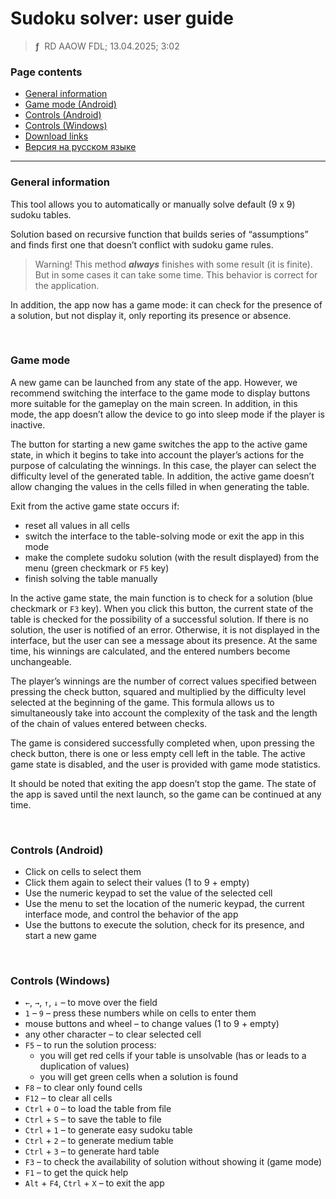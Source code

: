 # Sudoku solver: user guide
> **ƒ** &nbsp;RD AAOW FDL; 13.04.2025; 3:02



### Page contents

- [General information](#general-information)
- [Game mode (Android)](#game-mode)
- [Controls (Android)](#controls-android)
- [Controls (Windows)](#controls-windows)
- [Download links](https://adslbarxatov.github.io/DPArray#sudoku-solver)
- [Версия на русском языке](https://adslbarxatov.github.io/SudokuSolver/ru)

---

### General information

This tool allows you to automatically or manually solve default (9 x 9)
sudoku tables.

Solution based on recursive function that builds series of “assumptions”
and finds first one that doesn’t conflict with sudoku game rules.

> Warning! This method ***always*** finishes with some result (it is finite).
> But in some cases it can take some time. This behavior is correct
> for the application.

In addition, the app now has a game mode: it can check for the presence
of a solution, but not display it, only reporting its presence or absence.

&nbsp;



### Game mode

A new game can be launched from any state of the app. However, we recommend
switching the interface to the game mode to display buttons more suitable
for the gameplay on the main screen. In addition, in this mode, the app doesn’t
allow the device to go into sleep mode if the player is inactive.

The button for starting a new game switches the app to the active game state,
in which it begins to take into account the player’s actions for the purpose
of calculating the winnings. In this case, the player can select the difficulty
level of the generated table. In addition, the active game doesn’t allow changing
the values in the cells filled in when generating the table.

Exit from the active game state occurs if:
- reset all values in all cells
- switch the interface to the table-solving mode or exit the app in this mode
- make the complete sudoku solution (with the result displayed) from the menu (green checkmark or `F5` key)
- finish solving the table manually

In the active game state, the main function is to check for a solution (blue checkmark or `F3` key).
When you click this button, the current state of the table is checked for the possibility
of a successful solution. If there is no solution, the user is notified of an error.
Otherwise, it is not displayed in the interface, but the user can see a message about
its presence. At the same time, his winnings are calculated, and the entered numbers
become unchangeable.

The player’s winnings are the number of correct values specified between pressing the check
button, squared and multiplied by the difficulty level selected at the beginning of the game.
This formula allows us to simultaneously take into account the complexity of the task
and the length of the chain of values entered between checks.

The game is considered successfully completed when, upon pressing the check button,
there is one or less empty cell left in the table. The active game state is disabled,
and the user is provided with game mode statistics.

It should be noted that exiting the app doesn’t stop the game. The state of the app
is saved until the next launch, so the game can be continued at any time.

&nbsp;



### Controls (Android)

- Click on cells to select them
- Click them again to select their values (1 to 9 + empty)
- Use the numeric keypad to set the value of the selected cell
- Use the menu to set the location of the numeric keypad, the current interface mode, and control the behavior of the app
- Use the buttons to execute the solution, check for its presence, and start a new game

&nbsp;



### Controls (Windows)

- `←`, `→`, `↑`, `↓` – to move over the field
- `1` – `9` – press these numbers while on cells to enter them
- mouse buttons and wheel – to change values (1 to 9 + empty)
- any other character – to clear selected cell
- `F5` – to run the solution process:
    - you will get red cells if your table is unsolvable (has or leads to a duplication of values)
    - you will get green cells when a solution is found
- `F8` – to clear only found cells
- `F12` – to clear all cells
- `Ctrl` + `O` – to load the table from file
- `Ctrl` + `S` – to save the table to file
- `Ctrl` + `1` – to generate easy sudoku table
- `Ctrl` + `2` – to generate medium table
- `Ctrl` + `3` – to generate hard table
- `F3` – to check the availability of solution without showing it (game mode)
- `F1` – to get the quick help
- `Alt` + `F4`, `Ctrl` + `X` – to exit the app
